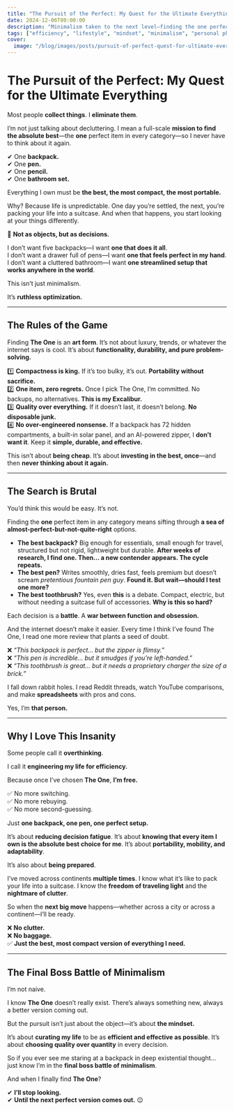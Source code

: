 ```yaml
---
title: "The Pursuit of the Perfect: My Quest for the Ultimate Everything"
date: 2024-12-06T00:00:00
description: "Minimalism taken to the next level—finding the one perfect item for everything. Discover my quest for ultimate efficiency and portability."
tags: ["efficiency", "lifestyle", "mindset", "minimalism", "personal philosophy", "productivity"]
cover:
  image: "/blog/images/posts/pursuit-of-perfect-quest-for-ultimate-everything.png"
---
```

# **The Pursuit of the Perfect: My Quest for the Ultimate Everything**  

Most people **collect things**. I **eliminate them**.  

I’m not just talking about decluttering. I mean a full-scale **mission to find the absolute best**—the **one** perfect item in every category—so I never have to think about it again.  

✔ One **backpack.**  
✔ One **pen.**  
✔ One **pencil.**  
✔ One **bathroom set.**  

Everything I own must be **the best, the most compact, the most portable.**  

Why? Because life is unpredictable. One day you’re settled, the next, you’re packing your life into a suitcase. And when that happens, you start looking at your things differently.  

🔹 **Not as objects, but as decisions.**  

I don’t want five backpacks—I want **one that does it all**.  
I don’t want a drawer full of pens—I want **one that feels perfect in my hand**.  
I don’t want a cluttered bathroom—I want **one streamlined setup that works anywhere in the world**.  

This isn’t just minimalism.  

It’s **ruthless optimization.**  

---

## **The Rules of the Game**  

Finding **The One** is an **art form**. It’s not about luxury, trends, or whatever the internet says is cool. It’s about **functionality, durability, and pure problem-solving.**  

1️⃣ **Compactness is king.** If it’s too bulky, it’s out. **Portability without sacrifice.**  
2️⃣ **One item, zero regrets.** Once I pick The One, I’m committed. No backups, no alternatives. **This is my Excalibur.**  
3️⃣ **Quality over everything.** If it doesn’t last, it doesn’t belong. **No disposable junk.**  
4️⃣ **No over-engineered nonsense.** If a backpack has 72 hidden compartments, a built-in solar panel, and an AI-powered zipper, I **don’t want it**. Keep it **simple, durable, and effective.**  

This isn’t about **being cheap**. It’s about **investing in the best, once**—and then **never thinking about it again.**  

---

## **The Search is Brutal**  

You’d think this would be easy. It’s not.  

Finding the **one** perfect item in any category means sifting through **a sea of almost-perfect-but-not-quite-right** options.  

- **The best backpack?** Big enough for essentials, small enough for travel, structured but not rigid, lightweight but durable. **After weeks of research, I find one. Then… a new contender appears. The cycle repeats.**  
- **The best pen?** Writes smoothly, dries fast, feels premium but doesn’t scream *pretentious fountain pen guy*. **Found it. But wait—should I test one more?**  
- **The best toothbrush?** Yes, even **this** is a debate. Compact, electric, but without needing a suitcase full of accessories. **Why is this so hard?**  

Each decision is a **battle**. A **war between function and obsession.**  

And the internet doesn’t make it easier. Every time I think I’ve found The One, I read one more review that plants a seed of doubt.  

❌ *“This backpack is perfect… but the zipper is flimsy.”*  
❌ *“This pen is incredible… but it smudges if you’re left-handed.”*  
❌ *“This toothbrush is great… but it needs a proprietary charger the size of a brick.”*  

I fall down rabbit holes. I read Reddit threads, watch YouTube comparisons, and make **spreadsheets** with pros and cons.  

Yes, I’m **that person.**  

---

## **Why I Love This Insanity**  

Some people call it **overthinking**.  

I call it **engineering my life for efficiency.**  

Because once I’ve chosen **The One**, **I’m free.**  

✅ No more switching.  
✅ No more rebuying.  
✅ No more second-guessing.  

Just **one backpack, one pen, one perfect setup.**  

It’s about **reducing decision fatigue**. It’s about **knowing that every item I own is the absolute best choice for me**. It’s about **portability, mobility, and adaptability**.  

It’s also about **being prepared**.  

I’ve moved across continents **multiple times**. I know what it’s like to pack your life into a suitcase. I know the **freedom of traveling light** and the **nightmare of clutter**.  

So when the **next big move** happens—whether across a city or across a continent—I’ll be ready.  

❌ **No clutter.**  
❌ **No baggage.**  
✅ **Just the best, most compact version of everything I need.**  

---

## **The Final Boss Battle of Minimalism**  

I’m not naive.  

I know **The One** doesn’t really exist. There’s always something new, always a better version coming out.  

But the pursuit isn’t just about the object—it’s about **the mindset.**  

It’s about **curating my life** to be as **efficient and effective as possible**. It’s about **choosing quality over quantity** in every decision.  

So if you ever see me staring at a backpack in deep existential thought… just know I’m in the **final boss battle of minimalism**.  

And when I finally find **The One**?  

✔ **I’ll stop looking.**  
✔ **Until the next perfect version comes out.** 😉  